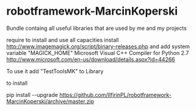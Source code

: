 # robotframework-MarcinKoperski
Bundle containg all useful libraries that are used by me and my projects

require to install and use all capacities install
http://www.imagemagick.org/script/binary-releases.php
and add system variable "MAGICK_HOME"
Microsoft Visual C++ Compiler for Python 2.7
http://www.microsoft.com/en-us/download/details.aspx?id=44266

To use it add "TestToolsMK" to Library 

to install

pip install --upgrade https://github.com/IlfirinPL/robotframework-MarcinKoperski/archive/master.zip
